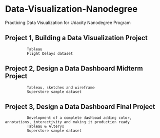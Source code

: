 # Data-Visualization-Nanodegree

Practicing Data Visualization for Udacity Nanodegree Program

## Project 1, Building a Data Visualization Project
              Tableau
              Flight Delays dataset
              
## Project 2, Design a Data Dashboard Midterm Project
              Tableau, sketches and wireframe
              Superstore sample dataset
              
## Project 3, Design a Data Dashboard Final Project
              Development of a complete dashboad adding color, annotations, interactivity and making it production ready
              Tableau & Alteryx
              Superstore sample dataset
